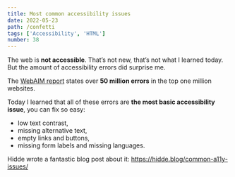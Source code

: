 ```yaml
---
title: Most common accessibility issues
date: 2022-05-23
path: /confetti
tags: ['Accessibility', 'HTML']
number: 38
---
```


The web is **not accessible**. That’s not new, that’s not what I learned today.
But the amount of accessibility errors did surprise me.

The [WebAIM report](https://webaim.org/projects/million/) states over **50
million errors** in the top one million websites.

Today I learned that all of these errors are **the most basic accessibility
issue**, you can fix so easy:

- low text contrast,
- missing alternative text,
- empty links and buttons,
- missing form labels and missing languages.

Hidde wrote a fantastic blog post about it:
https://hidde.blog/common-a11y-issues/
